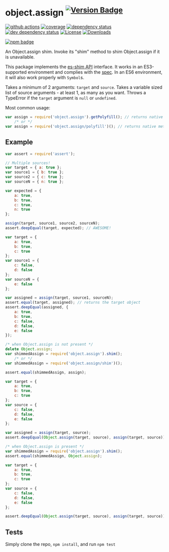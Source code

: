 # object.assign <sup>[![Version Badge][npm-version-svg]][npm-url]</sup>

[![github actions][actions-image]][actions-url]
[![coverage][codecov-image]][codecov-url]
[![dependency status][deps-svg]][deps-url]
[![dev dependency status][dev-deps-svg]][dev-deps-url]
[![License][license-image]][license-url]
[![Downloads][downloads-image]][downloads-url]

[![npm badge][npm-badge-png]][npm-url]

An Object.assign shim. Invoke its "shim" method to shim Object.assign if it is unavailable.

This package implements the [es-shim API](https://github.com/es-shims/api) interface. It works in an ES3-supported environment and complies with
the [spec](http://www.ecma-international.org/ecma-262/6.0/#sec-object.assign). In an ES6 environment, it will also work properly with `Symbol`s.

Takes a minimum of 2 arguments: `target` and `source`.
Takes a variable sized list of source arguments - at least 1, as many as you want.
Throws a TypeError if the `target` argument is `null` or `undefined`.

Most common usage:

```js
var assign = require('object.assign').getPolyfill(); // returns native method if compliant
	/* or */
var assign = require('object.assign/polyfill')(); // returns native method if compliant
```

## Example

```js
var assert = require('assert');

// Multiple sources!
var target = { a: true };
var source1 = { b: true };
var source2 = { c: true };
var sourceN = { n: true };

var expected = {
	a: true,
	b: true,
	c: true,
	n: true
};

assign(target, source1, source2, sourceN);
assert.deepEqual(target, expected); // AWESOME!
```

```js
var target = {
	a: true,
	b: true,
	c: true
};
var source1 = {
	c: false,
	d: false
};
var sourceN = {
	e: false
};

var assigned = assign(target, source1, sourceN);
assert.equal(target, assigned); // returns the target object
assert.deepEqual(assigned, {
	a: true,
	b: true,
	c: false,
	d: false,
	e: false
});
```

```js
/* when Object.assign is not present */
delete Object.assign;
var shimmedAssign = require('object.assign').shim();
	/* or */
var shimmedAssign = require('object.assign/shim')();

assert.equal(shimmedAssign, assign);

var target = {
	a: true,
	b: true,
	c: true
};
var source = {
	c: false,
	d: false,
	e: false
};

var assigned = assign(target, source);
assert.deepEqual(Object.assign(target, source), assign(target, source));
```

```js
/* when Object.assign is present */
var shimmedAssign = require('object.assign').shim();
assert.equal(shimmedAssign, Object.assign);

var target = {
	a: true,
	b: true,
	c: true
};
var source = {
	c: false,
	d: false,
	e: false
};

assert.deepEqual(Object.assign(target, source), assign(target, source));
```

## Tests

Simply clone the repo, `npm install`, and run `npm test`

[npm-url]: https://npmjs.org/package/object.assign

[npm-version-svg]: http://versionbadg.es/ljharb/object.assign.svg

[travis-svg]: https://travis-ci.org/ljharb/object.assign.svg

[travis-url]: https://travis-ci.org/ljharb/object.assign

[deps-svg]: https://david-dm.org/ljharb/object.assign.svg?theme=shields.io

[deps-url]: https://david-dm.org/ljharb/object.assign

[dev-deps-svg]: https://david-dm.org/ljharb/object.assign/dev-status.svg?theme=shields.io

[dev-deps-url]: https://david-dm.org/ljharb/object.assign#info=devDependencies

[npm-badge-png]: https://nodei.co/npm/object.assign.png?downloads=true&stars=true

[license-image]: http://img.shields.io/npm/l/object.assign.svg

[license-url]: LICENSE

[downloads-image]: http://img.shields.io/npm/dm/object.assign.svg

[downloads-url]: http://npm-stat.com/charts.html?package=object.assign

[codecov-image]: https://codecov.io/gh/ljharb/object.assign/branch/main/graphs/badge.svg

[codecov-url]: https://app.codecov.io/gh/ljharb/object.assign/

[actions-image]: https://img.shields.io/endpoint?url=https://github-actions-badge-u3jn4tfpocch.runkit.sh/ljharb/object.assign

[actions-url]: https://github.com/ljharb/object.assign/actions
